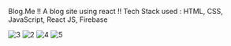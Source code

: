 Blog.Me !!
A blog site using react !!
Tech Stack used : HTML, CSS, JavaScript, React JS, Firebase


![3](https://user-images.githubusercontent.com/98590771/179357888-d698019a-c107-4960-8679-94e7106752e3.png)
![2](https://user-images.githubusercontent.com/98590771/179357889-f62ea7bf-84ca-44cc-bde6-eb6298372531.png)
![4](https://user-images.githubusercontent.com/98590771/179357894-ada07127-e74e-4960-a24d-4803b39fc5bb.png)
![5](https://user-images.githubusercontent.com/98590771/179357896-3907efe5-4d53-4cc2-8514-9e3e21b90f7c.png)
